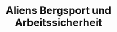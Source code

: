 ---
title: "Aliens Bergsport und Arbeitssicherheit"
url: /sachsenkam/aliens-bergsport-und-arbeitssicherheit/
shop: Outdoor
---